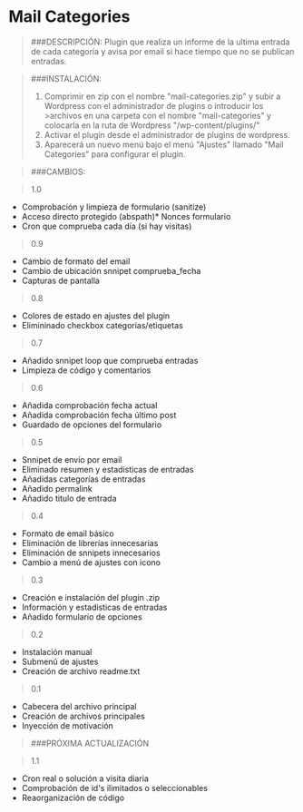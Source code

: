 ﻿# Mail Categories

>###DESCRIPCIÓN:
>Plugin que realiza un informe de la ultima entrada de cada categoría y avisa por email si hace tiempo que no se publican entradas.

>###INSTALACIÓN:
>1. Comprimir en zip con el nombre "mail-categories.zip" y subir a Wordpress con el administrador de plugins o introducir los >archivos en una carpeta con el nombre "mail-categories" y colocarla en la ruta de Wordpress "/wp-content/plugins/"
>2. Activar el plugin desde el administrador de plugins de wordpress.
>3. Aparecerá un nuevo menú bajo el menú "Ajustes" llamado "Mail Categories" para configurar el plugin.

>###CAMBIOS:

>1.0

* Comprobación y limpieza de formulario (sanitize)
* Acceso directo protegido (abspath)* Nonces formulario
* Cron que comprueba cada día (si hay visitas)
 
>0.9
* Cambio de formato del email 
* Cambio de ubicación snnipet comprueba_fecha 
* Capturas de pantalla 
 
>0.8
* Colores de estado en ajustes del plugin 
* Elimininado checkbox categorías/etiquetas 
 
>0.7 
* Añadido snnipet loop que comprueba entradas 
* Limpieza de código y comentarios 
 
>0.6
* Añadida comprobación fecha actual 
* Añadida comprobación fecha último post 
* Guardado de opciones del formulario 
 
>0.5
* Snnipet de envío por email 
* Eliminado resumen y estadisticas de entradas 
* Añadidas categorías de entradas 
* Añadido permalink 
* Añadido titulo de entrada 
 
>0.4
* Formato de email básico 
* Eliminación de librerías innecesarias 
* Eliminación de snnipets innecesarios 
* Cambio a menú de ajustes con icono 
 
>0.3
* Creación e instalación del plugin .zip 
* Información y estadisticas de entradas 
* Añadido formulario de opciones 
 
>0.2
* Instalación manual 
* Submenú de ajustes 
* Creación de archivo readme.txt 
 
>0.1
* Cabecera del archivo principal 
* Creación de archivos principales 
* Inyección de motivación 
 
>###PRÓXIMA ACTUALIZACIÓN
 
>1.1
* Cron real o solución a visita diaria
* Comprobación de id's ilimitados o seleccionables
* Reaorganización de código 